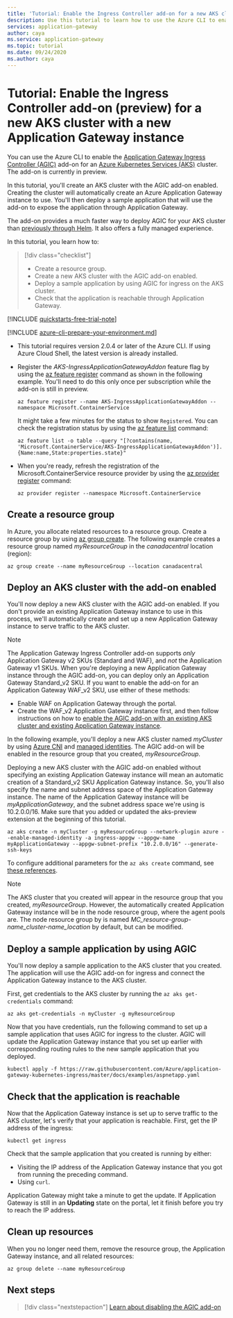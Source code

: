 ```yaml
---
title: 'Tutorial: Enable the Ingress Controller add-on for a new AKS cluster with a new Azure Application Gateway instance'
description: Use this tutorial to learn how to use the Azure CLI to enable the Ingress Controller add-on for your new AKS cluster with a new Application Gateway instance.
services: application-gateway
author: caya
ms.service: application-gateway
ms.topic: tutorial
ms.date: 09/24/2020
ms.author: caya
---
```


# Tutorial: Enable the Ingress Controller add-on (preview) for a new AKS cluster with a new Application Gateway instance

You can use the Azure CLI to enable the [Application Gateway Ingress Controller (AGIC)](ingress-controller-overview.md) add-on for an [Azure Kubernetes Services (AKS)](https://azure.microsoft.com/services/kubernetes-service/) cluster. The add-on is currently in preview.

In this tutorial, you'll create an AKS cluster with the AGIC add-on enabled. Creating the cluster will automatically create an Azure Application Gateway instance to use. You'll then deploy a sample application that will use the add-on to expose the application through Application Gateway. 

The add-on provides a much faster way to deploy AGIC for your AKS cluster than [previously through Helm](ingress-controller-overview.md#difference-between-helm-deployment-and-aks-add-on). It also offers a fully managed experience.    

In this tutorial, you learn how to:

> [!div class="checklist"]
> * Create a resource group. 
> * Create a new AKS cluster with the AGIC add-on enabled. 
> * Deploy a sample application by using AGIC for ingress on the AKS cluster.
> * Check that the application is reachable through Application Gateway.

[!INCLUDE [quickstarts-free-trial-note](../../includes/quickstarts-free-trial-note.md)]

[!INCLUDE [azure-cli-prepare-your-environment.md](../../includes/azure-cli-prepare-your-environment.md)]

 - This tutorial requires version 2.0.4 or later of the Azure CLI. If using Azure Cloud Shell, the latest version is already installed.

 - Register the *AKS-IngressApplicationGatewayAddon* feature flag by using the [az feature register](/cli/azure/feature#az-feature-register) command as shown in the following example. You'll need to do this only once per subscription while the add-on is still in preview.
    ```azurecli-interactive
    az feature register --name AKS-IngressApplicationGatewayAddon --namespace Microsoft.ContainerService
    ```

   It might take a few minutes for the status to show `Registered`. You can check the registration status by using the [az feature list](/cli/azure/feature#az-feature-register) command:
    ```azurecli-interactive
    az feature list -o table --query "[?contains(name, 'Microsoft.ContainerService/AKS-IngressApplicationGatewayAddon')].{Name:name,State:properties.state}"
    ```

 - When you're ready, refresh the registration of the Microsoft.ContainerService resource provider by using the [az provider register](/cli/azure/provider#az-provider-register) command:
    ```azurecli-interactive
    az provider register --namespace Microsoft.ContainerService
    ```

## Create a resource group

In Azure, you allocate related resources to a resource group. Create a resource group by using [az group create](/cli/azure/group#az-group-create). The following example creates a resource group named *myResourceGroup* in the *canadacentral* location (region): 

```azurecli-interactive
az group create --name myResourceGroup --location canadacentral
```

## Deploy an AKS cluster with the add-on enabled

You'll now deploy a new AKS cluster with the AGIC add-on enabled. If you don't provide an existing Application Gateway instance to use in this process, we'll automatically create and set up a new Application Gateway instance to serve traffic to the AKS cluster.  

> [!NOTE]
> The Application Gateway Ingress Controller add-on supports *only* Application Gateway v2 SKUs (Standard and WAF), and *not* the Application Gateway v1 SKUs. When you're deploying a new Application Gateway instance through the AGIC add-on, you can deploy only an Application Gateway Standard_v2 SKU. If you want to enable the add-on for an Application Gateway WAF_v2 SKU, use either of these methods:
>
> - Enable WAF on Application Gateway through the portal. 
> - Create the WAF_v2 Application Gateway instance first, and then follow instructions on how to [enable the AGIC add-on with an existing AKS cluster and existing Application Gateway instance](tutorial-ingress-controller-add-on-existing.md). 

In the following example, you'll deploy a new AKS cluster named *myCluster* by using [Azure CNI](../aks/concepts-network.md#azure-cni-advanced-networking) and [managed identities](../aks/use-managed-identity.md). The AGIC add-on will be enabled in the resource group that you created, *myResourceGroup*. 

Deploying a new AKS cluster with the AGIC add-on enabled without specifying an existing Application Gateway instance will mean an automatic creation of a Standard_v2 SKU Application Gateway instance. So, you'll also specify the name and subnet address space of the Application Gateway instance. The name of the Application Gateway instance will be *myApplicationGateway*, and the subnet address space we're using is 10.2.0.0/16. Make sure that you added or updated the aks-preview extension at the beginning of this tutorial. 

```azurecli-interactive
az aks create -n myCluster -g myResourceGroup --network-plugin azure --enable-managed-identity -a ingress-appgw --appgw-name myApplicationGateway --appgw-subnet-prefix "10.2.0.0/16" --generate-ssh-keys
```

To configure additional parameters for the `az aks create` command, see [these references](/cli/azure/aks?view=azure-cli-latest#az-aks-create). 

> [!NOTE]
> The AKS cluster that you created will appear in the resource group that you created, *myResourceGroup*. However, the automatically created Application Gateway instance will be in the node resource group, where the agent pools are. The node resource group by is named *MC_resource-group-name_cluster-name_location* by default, but can be modified. 

## Deploy a sample application by using AGIC

You'll now deploy a sample application to the AKS cluster that you created. The application will use the AGIC add-on for ingress and connect the Application Gateway instance to the AKS cluster. 

First, get credentials to the AKS cluster by running the `az aks get-credentials` command: 

```azurecli-interactive
az aks get-credentials -n myCluster -g myResourceGroup
```

Now that you have credentials, run the following command to set up a sample application that uses AGIC for ingress to the cluster. AGIC will update the Application Gateway instance that you set up earlier with corresponding routing rules to the new sample application that you deployed.  

```azurecli-interactive
kubectl apply -f https://raw.githubusercontent.com/Azure/application-gateway-kubernetes-ingress/master/docs/examples/aspnetapp.yaml 
```

## Check that the application is reachable

Now that the Application Gateway instance is set up to serve traffic to the AKS cluster, let's verify that your application is reachable. First, get the IP address of the ingress: 

```azurecli-interactive
kubectl get ingress
```

Check that the sample application that you created is running by either:

- Visiting the IP address of the Application Gateway instance that you got from running the preceding command.
- Using `curl`. 

Application Gateway might take a minute to get the update. If Application Gateway is still in an **Updating** state on the portal, let it finish before you try to reach the IP address. 

## Clean up resources

When you no longer need them, remove the resource group, the Application Gateway instance, and all related resources:

```azurecli-interactive
az group delete --name myResourceGroup
```

## Next steps

> [!div class="nextstepaction"]
> [Learn about disabling the AGIC add-on](./ingress-controller-disable-addon.md)